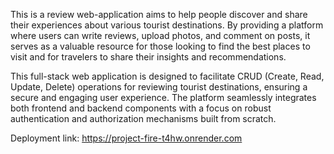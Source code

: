 This is a review web-application aims to help people discover and share their experiences about various tourist destinations. By providing a platform where users can write reviews, upload photos, and comment on posts, it serves as a valuable resource for those looking to find the best places to visit and for travelers to share their insights and recommendations.

This full-stack web application is designed to facilitate CRUD (Create, Read, Update, Delete) operations for reviewing tourist destinations, ensuring a secure and engaging user experience. The platform seamlessly integrates both frontend and backend components with a focus on robust authentication and authorization mechanisms built from scratch.

Deployment link: https://project-fire-t4hw.onrender.com
